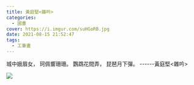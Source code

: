 ```yaml
---
title: 黃庭堅<雜吟>
categories:
  - 國畫
cover: https://i.imgur.com/suHGoRB.jpg
date: 2021-08-15 21:52:47
tags:
  - 工筆畫
---
```


城中娥眉女，
珂佩響珊珊。
鸚鵡花間弄，
琵琶月下彈。
------黃庭堅<雜吟>

![](https://i.imgur.com/suHGoRB.jpg)


